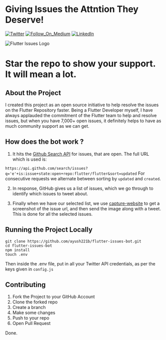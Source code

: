 # Giving Issues the Attntion They Deserve!

[![Twitter](https://img.shields.io/badge/Follow_On_Twitter-Ayush_Shekhar-blue.svg?style=flat)](https://twitter.com/ayushshekhar17)
[![Follow_On_Medium](https://img.shields.io/badge/Follow_On_Medium-Ayush_Shekhar-green.svg)](https://medium.com/@ayushshekhar)
[![LinkedIn](https://img.shields.io/badge/Connect_On_LinkedIn-Ayush_Shekhar-blue.svg?style=flat)](https://www.linkedin.com/in/ayushshekhar/)

![Flutter Issues Logo](https://i.ibb.co/MD13FMx/issues-flutter-header.png)

# Star the repo to show your support. It will mean a lot.

## About the Project

I created this project as an open source initiative to help resolve the issues on the Flutter Repository faster. Being a Flutter Developer myself, I have always applauded the commitment of the Flutter team to help and resolve issues, but when you have 7,000+ open issues, it definitely helps to have as much community support as we can get.

## How does the bot work ?

1. It hits the [Github Search API](https://developer.github.com/v3/search/#search-issues-and-pull-requests) for issues, that are open.
The full URL which is used is:

`
https://api.github.com/search/issues?q='e'+is:issue+state:open+repo:flutter/flutter&sort=updated
`
For consecutive requests we alternate between sorting by `updated` and `created`.

2. In response, GitHub gives us a list of issues, which we go through to identify which issues to tweet about. 

3. Finally when we have our selected list, we use [capture-website](https://www.npmjs.com/package/capture-website) to get a screenshot of the issue url, and then send the image along with a tweet. This is done for all the selected issues.

## Running the Project Locally

```
git clone https://github.com/ayush221b/flutter-issues-bot.git
cd flutter-issues-bot
npm install
touch .env
```
Then inside the .env file, put in all your Twitter API credentials, as per the keys given in `config.js`

## Contributing

1. Fork the Project to your GitHub Account
2. Clone the forked repo
3. Create a branch
4. Make some changes
5. Push to your repo
6. Open Pull Request

Done.
